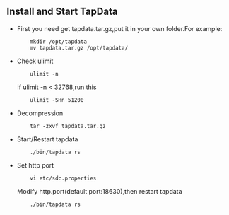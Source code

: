 ## Install and Start TapData

- First you need get tapdata.tar.gz,put it in your own folder.For example:
    ```
        mkdir /opt/tapdata
        mv tapdata.tar.gz /opt/tapdata/
    ```
    
- Check ulimit
    ```
        ulimit -n
    ```
    If ulimit -n < 32768,run this
    ```
        ulimit -SHn 51200
    ```
- Decompression
    ```
        tar -zxvf tapdata.tar.gz
    ```
- Start/Restart tapdata
    ```
        ./bin/tapdata rs
    ```
- Set http port
    ```
        vi etc/sdc.properties
    ```
    Modify http.port(default port:18630),then restart tapdata
    ```
        ./bin/tapdata rs
    ```